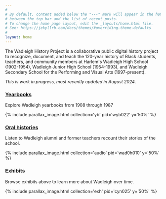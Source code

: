 ```yaml
---
#
# By default, content added below the "---" mark will appear in the home page
# between the top bar and the list of recent posts.
# To change the home page layout, edit the _layouts/home.html file.
# See: https://jekyllrb.com/docs/themes/#overriding-theme-defaults
#
layout: home
---
```



The Wadleigh History Project is a collaborative public digital history project to recognize, document, and teach the 120-year history of Black students, teachers, and community members at Harlem's Wadleigh High School (1902-1954), Wadleigh Junior High School (1954-1993), and Wadleigh Secondary School for the Performing and Visual Arts (1997-present).

_This is work in progress, most recently updated in August 2024_.

### [Yearbooks](/yearbooks)

Explore Wadleigh yearbooks from 1908 through 1987

{% include parallax_image.html collection='yb' pid='wyb022' y='50%' %}

### [Oral histories](/oralhistory)

Listen to Wadleigh alumni and former teachers recount their stories of the school.

{% include parallax_image.html collection='audio' pid='wad0h010' y='50%' %}

### Exhibits

Browse exhibits above to learn more about Wadleigh over time.

{% include parallax_image.html collection='exh' pid='cyn025' y='50%' %}
